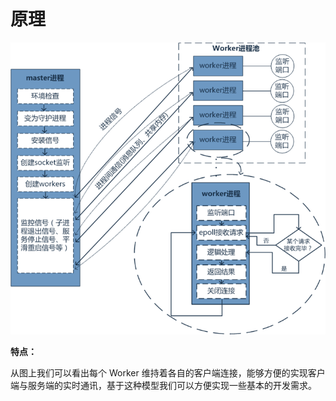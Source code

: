 # 原理

![100.png](./assets/100.png)



**特点：**

从图上我们可以看出每个 Worker 维持着各自的客户端连接，能够方便的实现客户端与服务端的实时通讯，基于这种模型我们可以方便实现一些基本的开发需求。
